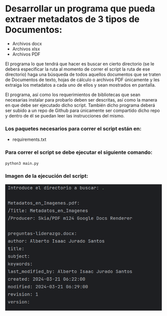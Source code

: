 # Desarrollar un programa que pueda extraer metadatos de 3 tipos de Documentos:

- Archivos docx
- Archivos xlsx
- Archivos PDF

El programa lo que tendrá que hacer es buscar en cierto directorio (se le deberá especificar la ruta al momento de correr
el script la ruta de ese directorio) haga una búsqueda de todos aquellos documentos que se traten de Documentos de
texto, hojas de cálculo o archivos PDF únicamente y les extraiga los metadatos a cada uno de ellos y sean mostrados en
pantalla.

El programa, así como los requerimientos de bibliotecas que sean necesarias instalar para probarlo deben ser descritas,
así como la manera en que debe ser ejecutado dicho script. También dicho programa deberá ser subido a un repo de Github
para únicamente ser compartido dicho repo y dentro de él se puedan leer las instrucciones del mismo.

### Los paquetes necesarios para correr el script están en:

- requirements.txt

### Para correr el script se debe ejecutar el siguiente comando:

```bash
python3 main.py
```

### Imagen de la ejecución del script:
![[Ejecución del script]](/assets/console.png)
